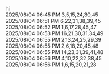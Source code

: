 hi<br>
2025/08/04 06:45 PM         3,5,15,24,30,45<br>
2025/08/04 06:51 PM         6,22,31,38,39,45<br>
2025/08/04 06:52 PM         1,6,17,28,45,47<br>
2025/08/04 06:53 PM         16,21,30,31,34,49<br>
2025/08/04 06:55 PM         2,13,24,25,29,39<br>
2025/08/04 06:55 PM         2,6,18,20,45,48<br>
2025/08/04 06:55 PM         14,23,31,39,41,48<br>
2025/08/04 06:56 PM         4,10,22,32,38,45<br>
2025/08/04 06:56 PM         1,6,15,20,21,28<br>
